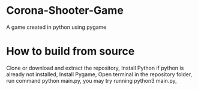 # Corona-Shooter-Game
A game created in python using pygame


# How to build from source

Clone or download and extract the repository,
Install Python if python is already not installed,
Install Pygame,
Open terminal in the repository folder,
run command python main.py,
you may try running python3 main.py,




